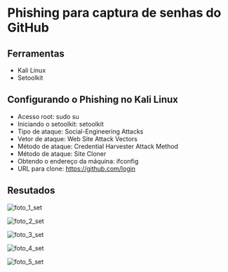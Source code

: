 # Phishing para captura de senhas do GitHub
## Ferramentas
* Kali Linux
* Setoolkit


## Configurando o Phishing no Kali Linux


* Acesso root: sudo su
* Iniciando o setoolkit: setoolkit
* Tipo de ataque: Social-Engineering Attacks
* Vetor de ataque: Web Site Attack Vectors
* Método de ataque: Credential Harvester Attack Method 
* Método de ataque: Site Cloner
* Obtendo o endereço da máquina: ifconfig
* URL para clone: https://github.com/login

## Resutados
![foto_1_set](https://github.com/AbnerGSantos/clone_site_com_kali_set/assets/159087385/4a716e72-29a5-4337-921d-1366140af921)

![foto_2_set](https://github.com/AbnerGSantos/clone_site_com_kali_set/assets/159087385/b57cfa4b-581b-4e5b-9e31-f6d111291f73)

![foto_3_set](https://github.com/AbnerGSantos/clone_site_com_kali_set/assets/159087385/29f289cc-5393-4a84-806f-7fba09b1ff25)

![foto_4_set](https://github.com/AbnerGSantos/clone_site_com_kali_set/assets/159087385/783a69cf-4d05-4a27-a03b-a562fce64305)

![foto_5_set](https://github.com/AbnerGSantos/clone_site_com_kali_set/assets/159087385/41131e6d-db38-4b48-8816-f25200810bd1)






